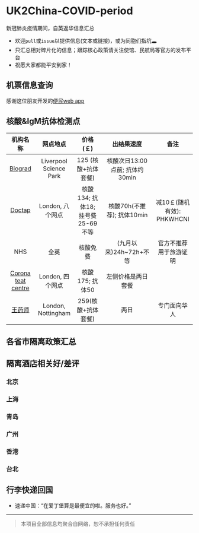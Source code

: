 # UK2China-COVID-period
新冠肺炎疫情期间，自英返华信息汇总 
- 欢迎`pull`或`issue`以提供信息(文本或链接)，或为同胞们指坑🕳
- 只汇总相对碎片化的信息；跟踪核心政策请关注使馆、民航局等官方的发布平台
- 祝愿大家都能平安到家！

## 机票信息查询
感谢这位朋友开发的[便民web app](https://flights.vincentc.us/)

## 核酸&IgM抗体检测点
|                               机构名称                              	|        网点地点        	|      价格(￡)     	|           出结果速度          	| 备注 |
|:-------------------------------------------------------------------:	|:----------------------:	|:---------------:	|:-----------------------------:	|:-----: |
| [Biograd](https://clientportal.powerdiary.com/clientportal/biograd) 	| Liverpool Science Park 	| 125 (核酸+抗体套餐) 	| 核酸次日13:00点前; 抗体约30min 	| |
| [Doctap](https://doctap.co.uk/gp-appointment/#/) 	| London, 八个网点 	| 核酸134; 抗体18; 挂号费25-69不等| 核酸70h(不推荐); 抗体10min	| 减10￡(随机有效): PHKWHCNI|
| NHS | 全英 	| 核酸免费| (九月以来)24h~72h+不等 |官方不推荐用于旅游证明 |
| [Corona teat centre](https://www.coronatestcentre.com/products/covid-19-pcr-fit-to-fly-test-for-travel) | London, 四个网点 	| 核酸175; 抗体50| 左侧价格是两日套餐 | |
| [王药师](https://optipharmpharmacy.co.uk/) | London, Nottingham	| 259(核酸+抗体套餐)| 两日 |专门面向华人 |

## 各省市隔离政策汇总

## 隔离酒店相关好/差评
### 北京
### 上海
### 青岛
### 广州
### 香港
### 台北

## 行李快递回国
- 速递中国：“在爱丁堡算是最便宜的啦。服务也好。”

---

> 本项目全部信息均聚合自网络，恕不承担任何责任
